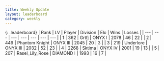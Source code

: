 ```yaml
---
title: Weekly Update
layout: leaderboard
category: weekly
---
```


{: .leaderboard}
| Rank | LV | Player | Division | Elo | Wins | Losses |
| --- | --- | --- | --- | --- | --- | --- |
| <span data-change="86">1</span> | 362 | <span title="ID: 742306">Grtfj</span> | ONYX I | <span data-change="0">2078</span> | <span data-change="-554">46</span> | <span data-change="-524">22</span> |
| <span data-change="2">2</span> | 449 | <span title="ID: 742939">Phantom Knight</span> | ONYX III | <span data-change="-248">2045</span> | <span data-change="-174">20</span> | <span data-change="-59">3</span> |
| <span data-change="49">3</span> | 219 | <span title="ID: 745122">Underlore</span> | ONYX III | <span data-change="-119">2032</span> | <span data-change="-529">52</span> | <span data-change="-442">23</span> |
| <span data-change="-2">4</span> | 2268 | <span title="ID: 353063">Sktima</span> | ONYX IV | <span data-change="-357">2001</span> | <span data-change="-308">19</span> | <span data-change="-111">13</span> |
| <span data-change="11">5</span> | 207 | <span title="ID: 400903">Rasel_Lily_Rose</span> | DIAMOND I | <span data-change="-238">1993</span> | <span data-change="-101">16</span> | <span data-change="-70">7</span> |